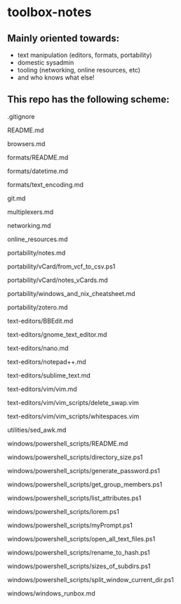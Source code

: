 # toolbox-notes

## Mainly oriented towards:
- text manipulation (editors, formats, portability)
- domestic sysadmin
- tooling (networking, online resources, etc)
- and who knows what else!


## This repo has the following scheme:
 
.gitignore

README.md

browsers.md

formats/README.md

formats/datetime.md

formats/text_encoding.md

git.md

multiplexers.md

networking.md

online_resources.md

portability/notes.md

portability/vCard/from_vcf_to_csv.ps1

portability/vCard/notes_vCards.md

portability/windows_and_nix_cheatsheet.md

portability/zotero.md

text-editors/BBEdit.md

text-editors/gnome_text_editor.md

text-editors/nano.md

text-editors/notepad++.md

text-editors/sublime_text.md

text-editors/vim/vim.md

text-editors/vim/vim_scripts/delete_swap.vim

text-editors/vim/vim_scripts/whitespaces.vim

utilities/sed_awk.md

windows/powershell_scripts/README.md

windows/powershell_scripts/directory_size.ps1

windows/powershell_scripts/generate_password.ps1

windows/powershell_scripts/get_group_members.ps1

windows/powershell_scripts/list_attributes.ps1

windows/powershell_scripts/lorem.ps1

windows/powershell_scripts/myPrompt.ps1

windows/powershell_scripts/open_all_text_files.ps1

windows/powershell_scripts/rename_to_hash.ps1

windows/powershell_scripts/sizes_of_subdirs.ps1

windows/powershell_scripts/split_window_current_dir.ps1

windows/windows_runbox.md

